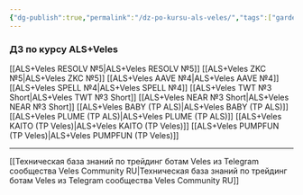 ```yaml
---
{"dg-publish":true,"permalink":"/dz-po-kursu-als-veles/","tags":["gardenEntry"]}
---
```


### ДЗ по курсу ALS+Veles

[[ALS+Veles RESOLV №5\|ALS+Veles RESOLV №5]]
[[ALS+Veles ZKC №5\|ALS+Veles ZKC №5]]
[[ALS+Veles AAVE №4\|ALS+Veles AAVE №4]]
[[ALS+Veles SPELL №4\|ALS+Veles SPELL №4]]
[[ALS+Veles TWT №3 Short\|ALS+Veles TWT №3 Short]]
[[ALS+Veles NEAR №3 Short\|ALS+Veles NEAR №3 Short]]
[[ALS+Veles BABY (TP ALS)\|ALS+Veles BABY (TP ALS)]]
[[ALS+Veles PLUME (TP ALS)\|ALS+Veles PLUME (TP ALS)]]
[[ALS+Veles KAITO (TP Veles)\|ALS+Veles KAITO (TP Veles)]]
[[ALS+Veles PUMPFUN (TP Veles)\|ALS+Veles PUMPFUN (TP Veles)]]

---
[[Техническая база знаний по трейдинг ботам Veles из Telegram сообщества Veles Community RU\|Техническая база знаний по трейдинг ботам Veles из Telegram сообщества Veles Community RU]]
